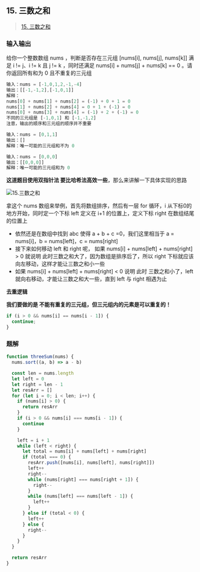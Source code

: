 ## 15. 三数之和

> [15. 三数之和](https://leetcode.cn/problems/3sum/)

### 输入输出

给你一个整数数组 nums ，判断是否存在三元组 [nums[i], nums[j], nums[k]] 满足 i != j、i != k 且 j != k ，同时还满足 nums[i] + nums[j] + nums[k] == 0 。请你返回所有和为 0 且不重复的三元组

```js
输入：nums = [-1,0,1,2,-1,-4]
输出：[[-1,-1,2],[-1,0,1]]
解释：
nums[0] + nums[1] + nums[2] = (-1) + 0 + 1 = 0 
nums[1] + nums[2] + nums[4] = 0 + 1 + (-1) = 0 
nums[0] + nums[3] + nums[4] = (-1) + 2 + (-1) = 0 
不同的三元组是 [-1,0,1] 和 [-1,-1,2] 
注意，输出的顺序和三元组的顺序并不重要

输入：nums = [0,1,1]
输出：[]
解释：唯一可能的三元组和不为 0 

输入：nums = [0,0,0]
输出：[[0,0,0]]
解释：唯一可能的三元组和为 0 
```

**这道题目使用双指针法 要比哈希法高效一些**，那么来讲解一下具体实现的思路

![15.三数之和](https://gitee.com/lilyn/pic/raw/master/lagoulearn-img/15.%E4%B8%89%E6%95%B0%E4%B9%8B%E5%92%8C.gif)

拿这个 nums 数组来举例，首先将数组排序，然后有一层 for 循环，i 从下标0的地方开始，同时定一个下标 left 定义在 i+1 的位置上，定义下标 right 在数组结尾的位置上

- 依然还是在数组中找到 abc 使得 a + b + c =0，我们这里相当于 a = nums[i]，b = nums[left]，c = nums[right]
- 接下来如何移动 left 和 right 呢， 如果 nums[i] + nums[left] + nums[right] > 0 就说明 此时三数之和大了，因为数组是排序后了，所以 right 下标就应该向左移动，这样才能让三数之和小一些
- 如果 nums[i] + nums[left] + nums[right] < 0 说明 此时 三数之和小了，left 就向右移动，才能让三数之和大一些，直到 left 与 right 相遇为止

**去重逻辑**

**我们要做的是 不能有重复的三元组，但三元组内的元素是可以重复的！**

```js
if (i > 0 && nums[i] == nums[i - 1]) {
  continue;
}
```

### 题解

```js
function threeSum(nums) {
  nums.sort((a, b) => a - b)

  const len = nums.length
  let left = 0
  let right = len - 1
  let resArr = []
  for (let i = 0; i < len; i++) {
    if (nums[i] > 0) {
      return resArr
    }
    if (i > 0 && nums[i] === nums[i - 1]) {
      continue
    }

    left = i + 1
    while (left < right) {
      let total = nums[i] + nums[left] + nums[right]
      if (total === 0) {
        resArr.push([nums[i], nums[left], nums[right]])
        left++
        right--
        while (nums[right] === nums[right + 1]) {
          right--
        }
        while (nums[left] === nums[left - 1]) {
          left++
        }
      } else if (total < 0) {
        left++
      } else {
        right--
      }
    }
  }

  return resArr
}
```

